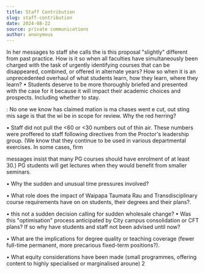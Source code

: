 ```yaml
---
title: Staff Contribution
slug: staff-contribution
date: 2024-08-22
source: private communications
author: anonymous
---
```

In her messages to staff she calls the is this proposal "slightly" different from past practice. How is it so when all faculties have simultaneously been charged with the task of urgently identifying courses that can be disappeared, combined, or offered in alternate years? How so when it is an unprecedented overhaul of what students learn, how they learn, where they learn?
• Students deserve to be more thoroughly briefed and presented with the case for it because it will impact their academic choices and prospects. Including whether to stay.

: No one we know has claimed mation is ma chases went e cut, out sting mis sage is that the wi be in scope for review.
Why the red herring?

• Staff did not pull the <60 or <30 numbers out of thin air. These numbers were proffered to staff following directives from the Proctor's leadership group. (We know that they continue to be used in various departmental exercises. In some cases, firm

messages insist that many PG courses should have enrolment of at least 30.) PG students will get lectures when they would benefit from smaller seminars.

• Why the sudden and unusual time pressures involved?

• What role does the impact of Waipapa Taumata Rau and Transdisciplinary course requirements have on on students, their degrees and their plans?.

• this not a sudden decision calling for sudden wholesale change?
• Was this "optimisation" process anticipated by City campus consolidation or CFT plans? If so why have students and staff not been advised until now?

• What are the implications for degree quality or teaching coverage (fewer full-time permanent, more precarious fixed-term positions?).

• What equity considerations have been made (small programmes, offering content to highly specialised or marginalised
aroune) 2